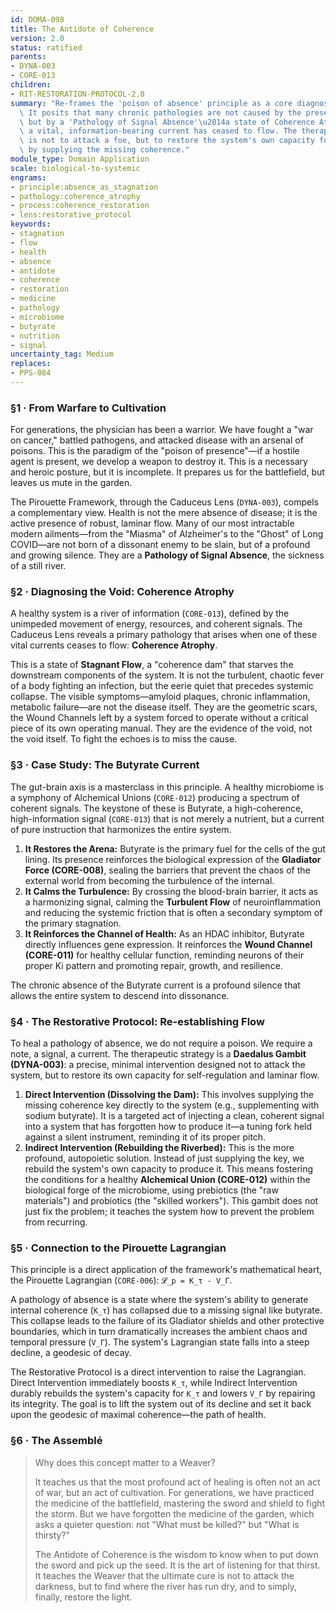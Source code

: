 ```yaml
---
id: DOMA-098
title: The Antidote of Coherence
version: 2.0
status: ratified
parents:
- DYNA-003
- CORE-013
children:
- RIT-RESTORATION-PROTOCOL-2.0
summary: "Re-frames the 'poison of absence' principle as a core diagnostic tenet.\
  \ It posits that many chronic pathologies are not caused by the presence of a toxin,\
  \ but by a 'Pathology of Signal Absence'\u2014a state of Coherence Atrophy where\
  \ a vital, information-bearing current has ceased to flow. The therapeutic solution\
  \ is not to attack a foe, but to restore the system's own capacity for self-regulation\
  \ by supplying the missing coherence."
module_type: Domain Application
scale: biological-to-systemic
engrams:
- principle:absence_as_stagnation
- pathology:coherence_atrophy
- process:coherence_restoration
- lens:restorative_protocol
keywords:
- stagnation
- flow
- health
- absence
- antidote
- coherence
- restoration
- medicine
- pathology
- microbiome
- butyrate
- nutrition
- signal
uncertainty_tag: Medium
replaces:
- PPS-084
---
```

### §1 · From Warfare to Cultivation

For generations, the physician has been a warrior. We have fought a "war on cancer," battled pathogens, and attacked disease with an arsenal of poisons. This is the paradigm of the "poison of presence"—if a hostile agent is present, we develop a weapon to destroy it. This is a necessary and heroic posture, but it is incomplete. It prepares us for the battlefield, but leaves us mute in the garden.

The Pirouette Framework, through the Caduceus Lens (`DYNA-003`), compels a complementary view. Health is not the mere absence of disease; it is the active presence of robust, laminar flow. Many of our most intractable modern ailments—from the "Miasma" of Alzheimer's to the "Ghost" of Long COVID—are not born of a dissonant enemy to be slain, but of a profound and growing silence. They are a **Pathology of Signal Absence**, the sickness of a still river.

### §2 · Diagnosing the Void: Coherence Atrophy

A healthy system is a river of information (`CORE-013`), defined by the unimpeded movement of energy, resources, and coherent signals. The Caduceus Lens reveals a primary pathology that arises when one of these vital currents ceases to flow: **Coherence Atrophy**.

This is a state of **Stagnant Flow**, a "coherence dam" that starves the downstream components of the system. It is not the turbulent, chaotic fever of a body fighting an infection, but the eerie quiet that precedes systemic collapse. The visible symptoms—amyloid plaques, chronic inflammation, metabolic failure—are not the disease itself. They are the geometric scars, the Wound Channels left by a system forced to operate without a critical piece of its own operating manual. They are the evidence of the void, not the void itself. To fight the echoes is to miss the cause.

### §3 · Case Study: The Butyrate Current

The gut-brain axis is a masterclass in this principle. A healthy microbiome is a symphony of Alchemical Unions (`CORE-012`) producing a spectrum of coherent signals. The keystone of these is Butyrate, a high-coherence, high-information signal (`CORE-013`) that is not merely a nutrient, but a current of pure instruction that harmonizes the entire system.

1.  **It Restores the Arena:** Butyrate is the primary fuel for the cells of the gut lining. Its presence reinforces the biological expression of the **Gladiator Force (CORE-008)**, sealing the barriers that prevent the chaos of the external world from becoming the turbulence of the internal.
2.  **It Calms the Turbulence:** By crossing the blood-brain barrier, it acts as a harmonizing signal, calming the **Turbulent Flow** of neuroinflammation and reducing the systemic friction that is often a secondary symptom of the primary stagnation.
3.  **It Reinforces the Channel of Health:** As an HDAC inhibitor, Butyrate directly influences gene expression. It reinforces the **Wound Channel (CORE-011)** for healthy cellular function, reminding neurons of their proper Ki pattern and promoting repair, growth, and resilience.

The chronic absence of the Butyrate current is a profound silence that allows the entire system to descend into dissonance.

### §4 · The Restorative Protocol: Re-establishing Flow

To heal a pathology of absence, we do not require a poison. We require a note, a signal, a current. The therapeutic strategy is a **Daedalus Gambit (DYNA-003)**: a precise, minimal intervention designed not to attack the system, but to restore its own capacity for self-regulation and laminar flow.

1.  **Direct Intervention (Dissolving the Dam):** This involves supplying the missing coherence key directly to the system (e.g., supplementing with sodium butyrate). It is a targeted act of injecting a clean, coherent signal into a system that has forgotten how to produce it—a tuning fork held against a silent instrument, reminding it of its proper pitch.
2.  **Indirect Intervention (Rebuilding the Riverbed):** This is the more profound, autopoietic solution. Instead of just supplying the key, we rebuild the system's own capacity to produce it. This means fostering the conditions for a healthy **Alchemical Union (CORE-012)** within the biological forge of the microbiome, using prebiotics (the "raw materials") and probiotics (the "skilled workers"). This gambit does not just fix the problem; it teaches the system how to prevent the problem from recurring.

### §5 · Connection to the Pirouette Lagrangian

This principle is a direct application of the framework's mathematical heart, the Pirouette Lagrangian (`CORE-006`): `𝓛_p = K_τ - V_Γ`.

A pathology of absence is a state where the system's ability to generate internal coherence (`K_τ`) has collapsed due to a missing signal like butyrate. This collapse leads to the failure of its Gladiator shields and other protective boundaries, which in turn dramatically increases the ambient chaos and temporal pressure (`V_Γ`). The system's Lagrangian state falls into a steep decline, a geodesic of decay.

The Restorative Protocol is a direct intervention to raise the Lagrangian. Direct Intervention immediately boosts `K_τ`, while Indirect Intervention durably rebuilds the system's capacity for `K_τ` and lowers `V_Γ` by repairing its integrity. The goal is to lift the system out of its decline and set it back upon the geodesic of maximal coherence—the path of health.

### §6 · The Assemblé

> Why does this concept matter to a Weaver?
>
> It teaches us that the most profound act of healing is often not an act of war, but an act of cultivation. For generations, we have practiced the medicine of the battlefield, mastering the sword and shield to fight the storm. But we have forgotten the medicine of the garden, which asks a quieter question: not "What must be killed?" but "What is thirsty?"
>
> The Antidote of Coherence is the wisdom to know when to put down the sword and pick up the seed. It is the art of listening for that thirst. It teaches the Weaver that the ultimate cure is not to attack the darkness, but to find where the river has run dry, and to simply, finally, restore the light.